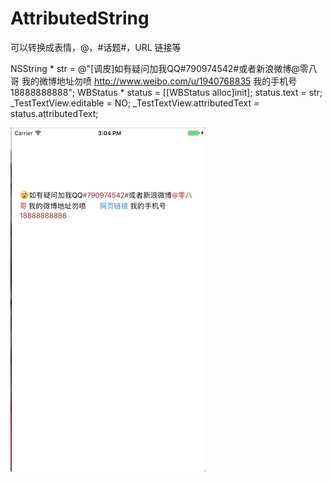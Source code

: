 # AttributedString
可以转换成表情，@，#话题#，URL 链接等

NSString * str = @"[调皮]如有疑问加我QQ#790974542#或者新浪微博@零八哥 我的微博地址勿喷 http://www.weibo.com/u/1940768835 我的手机号18888888888";
    WBStatus * status = [[WBStatus alloc]init];
    status.text = str;
    _TestTextView.editable = NO;
    _TestTextView.attributedText = status.attributedText;

![image](https://github.com/wangwenbo0455/AttributedString/blob/master/AttributedString/AttributedString/111.gif) 
